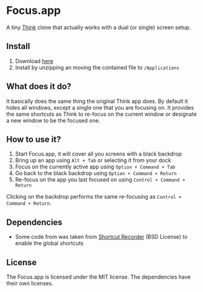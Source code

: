 # Focus.app

A tiny [Think](http://freeverse.com/mac/product/?id=7013) clone that actually
works with a dual (or single) screen setup.

## Install

1. Download [here](http://github.com/downloads/felixge/focus-app/Focus.app.zip)
2. Install by unzipping an moving the contained file to `/Applications`

## What does it do?

It basically does the same thing the original Think app does. By default it
hides all windows, except a single one that you are focusing on. It provides
the same shortcuts as Think to re-focus on the current window or designate a
new window to be the focused one.

## How to use it?

1. Start Focus.app, it will cover all you screens with a black backdrop
2. Bring up an app using `Alt + Tab` or selecting it from your dock
3. Focus on the currently active app using `Option + Command + Tab`
4. Go back to the black backdrop using `Option + Command + Return`
5. Re-focus on the app you last focused on using `Control + Command + Return`

Clicking on the backdrop performs the same re-focusing as
`Control + Command + Return`.

## Dependencies

- Some code from was taken from [Shortcut Recorder](http://wafflesoftware.net/shortcut/)
(BSD License) to enable the global shortcuts

## License

The Focus.app is licensed under the MIT license. The dependencies
have their own licenses.